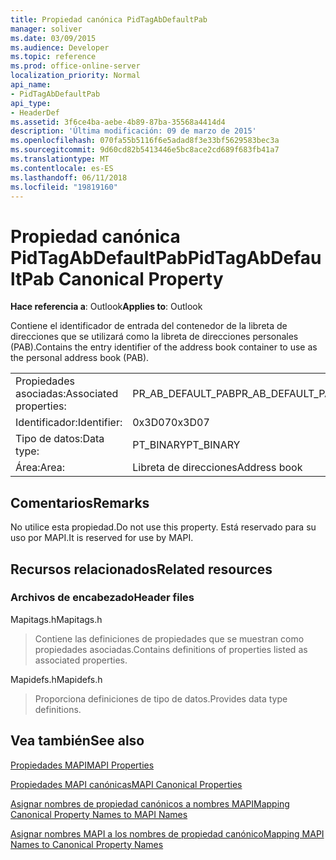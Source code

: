 ```yaml
---
title: Propiedad canónica PidTagAbDefaultPab
manager: soliver
ms.date: 03/09/2015
ms.audience: Developer
ms.topic: reference
ms.prod: office-online-server
localization_priority: Normal
api_name:
- PidTagAbDefaultPab
api_type:
- HeaderDef
ms.assetid: 3f6ce4ba-aebe-4b89-87ba-35568a4414d4
description: 'Última modificación: 09 de marzo de 2015'
ms.openlocfilehash: 070fa55b5116f6e5adad8f3e33bf5629583bec3a
ms.sourcegitcommit: 9d60cd82b5413446e5bc8ace2cd689f683fb41a7
ms.translationtype: MT
ms.contentlocale: es-ES
ms.lasthandoff: 06/11/2018
ms.locfileid: "19819160"
---
```

# <a name="pidtagabdefaultpab-canonical-property"></a><span data-ttu-id="51f23-103">Propiedad canónica PidTagAbDefaultPab</span><span class="sxs-lookup"><span data-stu-id="51f23-103">PidTagAbDefaultPab Canonical Property</span></span>

  
  
<span data-ttu-id="51f23-104">**Hace referencia a**: Outlook</span><span class="sxs-lookup"><span data-stu-id="51f23-104">**Applies to**: Outlook</span></span> 
  
<span data-ttu-id="51f23-105">Contiene el identificador de entrada del contenedor de la libreta de direcciones que se utilizará como la libreta de direcciones personales (PAB).</span><span class="sxs-lookup"><span data-stu-id="51f23-105">Contains the entry identifier of the address book container to use as the personal address book (PAB).</span></span> 
  
|||
|:-----|:-----|
|<span data-ttu-id="51f23-106">Propiedades asociadas:</span><span class="sxs-lookup"><span data-stu-id="51f23-106">Associated properties:</span></span>  <br/> |<span data-ttu-id="51f23-107">PR_AB_DEFAULT_PAB</span><span class="sxs-lookup"><span data-stu-id="51f23-107">PR_AB_DEFAULT_PAB</span></span>  <br/> |
|<span data-ttu-id="51f23-108">Identificador:</span><span class="sxs-lookup"><span data-stu-id="51f23-108">Identifier:</span></span>  <br/> |<span data-ttu-id="51f23-109">0x3D07</span><span class="sxs-lookup"><span data-stu-id="51f23-109">0x3D07</span></span>  <br/> |
|<span data-ttu-id="51f23-110">Tipo de datos:</span><span class="sxs-lookup"><span data-stu-id="51f23-110">Data type:</span></span>  <br/> |<span data-ttu-id="51f23-111">PT_BINARY</span><span class="sxs-lookup"><span data-stu-id="51f23-111">PT_BINARY</span></span>  <br/> |
|<span data-ttu-id="51f23-112">Área:</span><span class="sxs-lookup"><span data-stu-id="51f23-112">Area:</span></span>  <br/> |<span data-ttu-id="51f23-113">Libreta de direcciones</span><span class="sxs-lookup"><span data-stu-id="51f23-113">Address book</span></span>  <br/> |
   
## <a name="remarks"></a><span data-ttu-id="51f23-114">Comentarios</span><span class="sxs-lookup"><span data-stu-id="51f23-114">Remarks</span></span>

<span data-ttu-id="51f23-115">No utilice esta propiedad.</span><span class="sxs-lookup"><span data-stu-id="51f23-115">Do not use this property.</span></span> <span data-ttu-id="51f23-116">Está reservado para su uso por MAPI.</span><span class="sxs-lookup"><span data-stu-id="51f23-116">It is reserved for use by MAPI.</span></span>
  
## <a name="related-resources"></a><span data-ttu-id="51f23-117">Recursos relacionados</span><span class="sxs-lookup"><span data-stu-id="51f23-117">Related resources</span></span>

### <a name="header-files"></a><span data-ttu-id="51f23-118">Archivos de encabezado</span><span class="sxs-lookup"><span data-stu-id="51f23-118">Header files</span></span>

<span data-ttu-id="51f23-119">Mapitags.h</span><span class="sxs-lookup"><span data-stu-id="51f23-119">Mapitags.h</span></span>
  
> <span data-ttu-id="51f23-120">Contiene las definiciones de propiedades que se muestran como propiedades asociadas.</span><span class="sxs-lookup"><span data-stu-id="51f23-120">Contains definitions of properties listed as associated properties.</span></span>
    
<span data-ttu-id="51f23-121">Mapidefs.h</span><span class="sxs-lookup"><span data-stu-id="51f23-121">Mapidefs.h</span></span>
  
> <span data-ttu-id="51f23-122">Proporciona definiciones de tipo de datos.</span><span class="sxs-lookup"><span data-stu-id="51f23-122">Provides data type definitions.</span></span>
    
## <a name="see-also"></a><span data-ttu-id="51f23-123">Vea también</span><span class="sxs-lookup"><span data-stu-id="51f23-123">See also</span></span>



[<span data-ttu-id="51f23-124">Propiedades MAPI</span><span class="sxs-lookup"><span data-stu-id="51f23-124">MAPI Properties</span></span>](mapi-properties.md)
  
[<span data-ttu-id="51f23-125">Propiedades MAPI canónicas</span><span class="sxs-lookup"><span data-stu-id="51f23-125">MAPI Canonical Properties</span></span>](mapi-canonical-properties.md)
  
[<span data-ttu-id="51f23-126">Asignar nombres de propiedad canónicos a nombres MAPI</span><span class="sxs-lookup"><span data-stu-id="51f23-126">Mapping Canonical Property Names to MAPI Names</span></span>](mapping-canonical-property-names-to-mapi-names.md)
  
[<span data-ttu-id="51f23-127">Asignar nombres MAPI a los nombres de propiedad canónico</span><span class="sxs-lookup"><span data-stu-id="51f23-127">Mapping MAPI Names to Canonical Property Names</span></span>](mapping-mapi-names-to-canonical-property-names.md)

